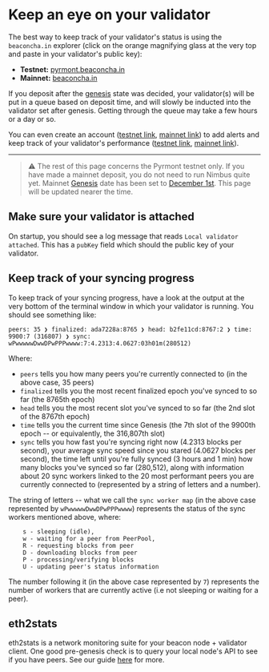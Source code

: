 # Keep an eye on your validator
 
 
The best way to keep track of your validator's status is using the `beaconcha.in` explorer (click on the orange magnifying glass at the very top and paste in your validator's public key):
 
 - **Testnet:** [pyrmont.beaconcha.in](https:/pyrmont.beaconcha.in) 
 - **Mainnet:** [beaconcha.in](https://beaconcha.in/)
 
If you deposit after the [genesis](https://hackmd.io/@benjaminion/genesis) state was decided, your validator(s) will be put in a queue based on deposit time, and will slowly be inducted into the validator set after genesis. Getting through the queue may take a few hours or a day or so.

 
You can even create an account ([testnet link](https://pyrmont.beaconcha.in/register), [mainnet link](https://beaconcha.in/register)) to add alerts and keep track of your validator's performance ([testnet link](https://pyrmont.beaconcha.in/dashboard), [mainnet link](https://beaconcha.in/dashboard)).

-------------------------------

> ⚠️  The rest of this page concerns the Pyrmont testnet only. If you have made a mainnet deposit, you do not need to run Nimbus quite yet. Mainnet [Genesis](https://hackmd.io/@benjaminion/genesis) date has been set to [December 1st](https://blog.ethereum.org/2020/11/04/eth2-quick-update-no-19/). This page will be updated nearer the time.

## Make sure your validator is attached

On startup, you should see a log message that reads `Local validator attached`. This has a `pubKey` field which should the public key of your validator.

## Keep track of your syncing progress

To keep track of your syncing progress, have a look at the output at the very bottom of the terminal window in which your validator is running. You should see something like:

```
peers: 35 ❯ finalized: ada7228a:8765 ❯ head: b2fe11cd:8767:2 ❯ time: 9900:7 (316807) ❯ sync: wPwwwwwDwwDPwPPPwwww:7:4.2313:4.0627:03h01m(280512)
```

Where:
- `peers` tells you how many peers you're currently connected to (in the above case, 35 peers)
- `finalized` tells you the most recent finalized epoch you've synced to so far (the 8765th epoch)
- `head` tells you the most recent slot you've synced to so far (the 2nd slot of the 8767th epoch)
- `time` tells you the current time since Genesis (the 7th slot of the 9900th epoch -- or equivalently, the 316,807th slot)
- `sync` tells you how fast you're syncing right now (4.2313 blocks per second), your average sync speed since you stared (4.0627 blocks per second), the time left until you're fully synced (3 hours and 1 min) how many blocks you've synced so far (280,512), along with information about 20 sync workers linked to the 20 most performant peers you are currently connected to (represented by a string of letters and a number).

The string of letters -- what we call the `sync worker map` (in the above case represented by `wPwwwwwDwwDPwPPPwwww`) represents the status of the sync workers mentioned above, where:

```
    s - sleeping (idle),
    w - waiting for a peer from PeerPool,
    R - requesting blocks from peer
    D - downloading blocks from peer
    P - processing/verifying blocks
    U - updating peer's status information
```

The number following it (in the above case represented by `7`) represents the number of workers that are currently active (i.e not sleeping or waiting for a peer).

## eth2stats


eth2stats is a network monitoring suite for your beacon node + validator client. One good pre-genesis check is to query your local node's API to see if you have peers. See our guide [here](./eth2-stats.md) for more.

